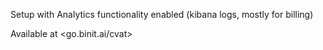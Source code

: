 Setup with Analytics functionality enabled (kibana logs, mostly for billing)

Available at <go.binit.ai/cvat>
